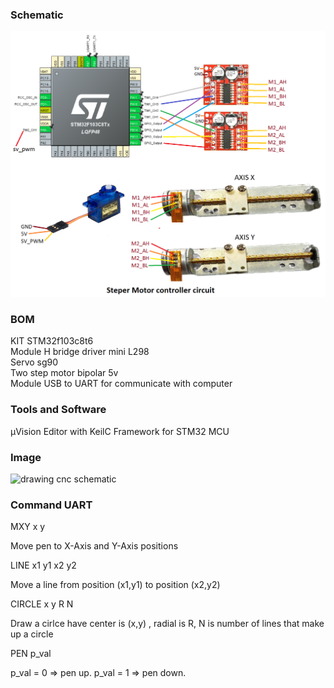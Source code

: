 <H3>Schematic</H3>
<img src="https://github.com/dinhnam/StepmoterDrawingSimple/blob/master/Images/schematic.png" alt="drawing cnc schematic">
<H3>BOM</H3>
<p>KIT STM32f103c8t6<br>Module H bridge driver mini L298<br>Servo sg90<br>Two step motor bipolar 5v<br>Module USB to UART for communicate with computer</p>
<H3>Tools and Software</H3>
<p>µVision Editor with KeilC Framework for STM32 MCU</p>
<H3>Image</H3>
<img src="https://github.com/dinhnam/StepmoterDrawingSimple/blob/master/Images/cnc_mini.jpg" alt="drawing cnc schematic">
<H3>Command UART</H3>
<p>MXY x y</p>
<p>Move pen to X-Axis and Y-Axis positions </p>
<p>LINE x1 y1 x2 y2</p>
<p>Move a line from position (x1,y1) to position (x2,y2)</p>
<p>CIRCLE x y R N</p>
<p>Draw a cirlce have center is (x,y) , radial is R, N is number of lines that make up a circle </p>
<p>PEN p_val</p>
<p>p_val = 0 => pen up. p_val = 1 => pen down.</p>

